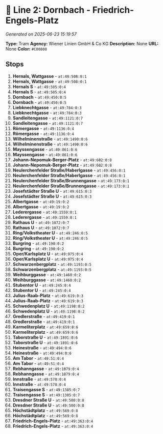 # 🚊 Line 2: Dornbach - Friedrich-Engels-Platz

*Generated on 2025-06-23 15:19:57*

**Type:** Tram
**Agency:** Wiener Linien GmbH & Co KG
**Description:** None
**URL:** None
**Color:** `#C00808`

## Stops

1. **Hernals, Wattgasse** - `at:49:508:0:1`
2. **Hernals, Wattgasse** - `at:49:508:0:1`
3. **Hernals S** - `at:49:505:0:4`
4. **Hernals S** - `at:49:505:0:4`
5. **Dornbach** - `at:49:450:0:5`
6. **Dornbach** - `at:49:450:0:5`
7. **Liebknechtgasse** - `at:49:784:0:3`
8. **Liebknechtgasse** - `at:49:784:0:3`
9. **Sandleitengasse** - `at:49:1121:0:7`
10. **Sandleitengasse** - `at:49:1121:0:7`
11. **Römergasse** - `at:49:1136:0:4`
12. **Römergasse** - `at:49:1136:0:4`
13. **Wilhelminenstraße** - `at:49:1490:0:6`
14. **Wilhelminenstraße** - `at:49:1490:0:6`
15. **Mayssengasse** - `at:49:861:0:6`
16. **Mayssengasse** - `at:49:861:0:6`
17. **Johann-Nepomuk-Berger-Platz** - `at:49:602:0:8`
18. **Johann-Nepomuk-Berger-Platz** - `at:49:602:0:8`
19. **Neulerchenfelder Straße/Haberlgasse** - `at:49:456:0:1`
20. **Neulerchenfelder Straße/Haberlgasse** - `at:49:456:0:1`
21. **Neulerchenfelder Straße/Brunnengasse** - `at:49:173:0:1`
22. **Neulerchenfelder Straße/Brunnengasse** - `at:49:173:0:1`
23. **Josefstädter Straße U** - `at:49:615:0:3`
24. **Josefstädter Straße U** - `at:49:615:0:3`
25. **Albertgasse** - `at:49:19:0:2`
26. **Albertgasse** - `at:49:19:0:2`
27. **Lederergasse** - `at:49:1559:0:1`
28. **Lederergasse** - `at:49:1559:0:1`
29. **Rathaus U** - `at:49:1072:0:7`
30. **Rathaus U** - `at:49:1072:0:7`
31. **Ring/Volkstheater U** - `at:49:246:0:5`
32. **Ring/Volkstheater U** - `at:49:246:0:5`
33. **Burgring** - `at:49:190:0:2`
34. **Burgring** - `at:49:190:0:2`
35. **Oper/Karlsplatz U** - `at:49:975:0:4`
36. **Oper/Karlsplatz U** - `at:49:975:0:4`
37. **Schwarzenbergplatz** - `at:49:1193:0:5`
38. **Schwarzenbergplatz** - `at:49:1193:0:5`
39. **Weihburggasse** - `at:49:1460:0:2`
40. **Weihburggasse** - `at:49:1460:0:2`
41. **Stubentor U** - `at:49:245:0:4`
42. **Stubentor U** - `at:49:245:0:4`
43. **Julius-Raab-Platz** - `at:49:619:0:3`
44. **Julius-Raab-Platz** - `at:49:619:0:3`
45. **Schwedenplatz U** - `at:49:1198:0:2`
46. **Schwedenplatz U** - `at:49:1198:0:2`
47. **Gredlerstraße** - `at:49:419:0:1`
48. **Gredlerstraße** - `at:49:419:0:1`
49. **Karmeliterplatz** - `at:49:659:0:6`
50. **Karmeliterplatz** - `at:49:659:0:6`
51. **Taborstraße U** - `at:49:1891:0:6`
52. **Taborstraße U** - `at:49:1891:0:6`
53. **Heinestraße** - `at:49:494:0:6`
54. **Heinestraße** - `at:49:494:0:6`
55. **Am Tabor** - `at:49:51:0:4`
56. **Am Tabor** - `at:49:51:0:4`
57. **Rebhanngasse** - `at:49:1079:0:4`
58. **Rebhanngasse** - `at:49:1079:0:4`
59. **Innstraße** - `at:49:578:0:4`
60. **Innstraße** - `at:49:578:0:4`
61. **Traisengasse S** - `at:49:1385:0:7`
62. **Traisengasse S** - `at:49:1385:0:7`
63. **Dresdner Straße U** - `at:49:500:0:8`
64. **Dresdner Straße U** - `at:49:500:0:8`
65. **Höchstädtplatz** - `at:49:569:0:8`
66. **Höchstädtplatz** - `at:49:569:0:8`
67. **Friedrich-Engels-Platz** - `at:49:363:0:4`
68. **Friedrich-Engels-Platz** - `at:49:363:0:4`